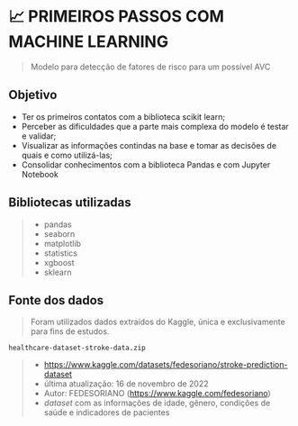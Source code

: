 # 📈 PRIMEIROS PASSOS COM MACHINE LEARNING
> Modelo para detecção de fatores de risco para um possível AVC

## Objetivo
* Ter os primeiros contatos com a biblioteca scikit learn;
* Perceber as dificuldades que a parte mais complexa do modelo é testar e validar;
* Visualizar as informações contindas na base e tomar as decisões de quais e como utilizá-las;
* Consolidar conhecimentos com a biblioteca Pandas e com Jupyter Notebook

## Bibliotecas utilizadas
> *  pandas
> *  seaborn
> *  matplotlib
> *  statistics
> *  xgboost
> *  sklearn
 
## Fonte dos dados
> Foram utilizados dados extraídos do Kaggle, única e exclusivamente para fins de estudos.

`healthcare-dataset-stroke-data.zip`
> * https://www.kaggle.com/datasets/fedesoriano/stroke-prediction-dataset
> * última atualização: 16 de novembro de 2022
> * Autor: FEDESORIANO (https://www.kaggle.com/fedesoriano)
> * *dataset* com as informações de idade, gênero, condições de saúde e indicadores de pacientes

